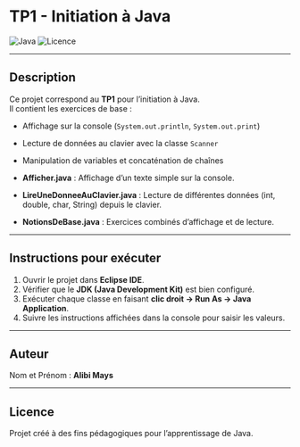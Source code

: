 # TP1 - Initiation à Java

![Java](https://img.shields.io/badge/Java-ED8B00?style=for-the-badge&logo=java&logoColor=white)
![Licence](https://img.shields.io/badge/Licence-GL-blue?style=for-the-badge)

---

## Description
Ce projet correspond au **TP1** pour l’initiation à Java.  
Il contient les exercices de base :  
- Affichage sur la console (`System.out.println`, `System.out.print`)  
- Lecture de données au clavier avec la classe `Scanner`  
- Manipulation de variables et concaténation de chaînes  

- **Afficher.java** : Affichage d’un texte simple sur la console.  
- **LireUneDonneeAuClavier.java** : Lecture de différentes données (int, double, char, String) depuis le clavier.  
- **NotionsDeBase.java** : Exercices combinés d’affichage et de lecture.  

---

## Instructions pour exécuter
1. Ouvrir le projet dans **Eclipse IDE**.  
2. Vérifier que le **JDK (Java Development Kit)** est bien configuré.  
3. Exécuter chaque classe en faisant **clic droit → Run As → Java Application**.  
4. Suivre les instructions affichées dans la console pour saisir les valeurs.  

---

## Auteur
Nom et Prénom : **Alibi Mays**  

---

## Licence
Projet créé à des fins pédagogiques pour l’apprentissage de Java.
